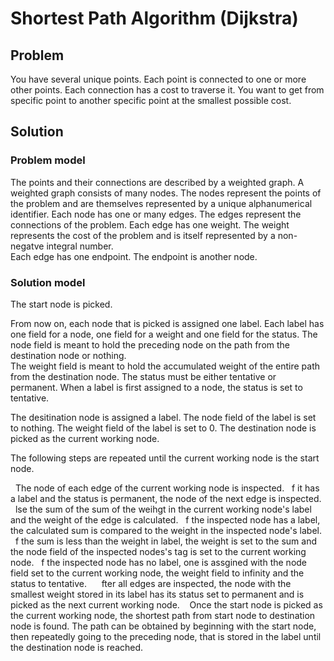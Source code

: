 # Shortest Path Algorithm (Dijkstra)

## Problem
You have several unique points. 
Each point is connected to one or more other points.
Each connection has a cost to traverse it.
You want to get from specific point to another specific point at the smallest possible cost. 

## Solution

### Problem model
The points and their connections are described by a weighted graph.
A weighted graph consists of many nodes. The nodes represent the points of the problem and are themselves represented by a unique alphanumerical identifier. 
Each node has one or many edges. The edges represent the connections of the problem.
Each edge has one weight. The weight represents the cost of the problem and is itself represented by a non-negatve integral number.  
Each edge has one endpoint. The endpoint is another node.

### Solution model
The start node is picked. 

From now on, each node that is picked is assigned one label. 
Each label has one field for a node, one field for a weight and one field for the status.
The node field is meant to hold the preceding node on the path from the destination node or nothing.  
The weight field is meant to hold the accumulated weight of the entire path from the destination node.
The status must be either tentative or permanent. 
When a label is first assigned to a node, the status is set to tentative. 

The desitination node is assigned a label.
The node field of the label is set to nothing. 
The weight field of the label is set to 0.
The destination node is picked as the current working node. 

The following steps are repeated until the current working node is the start node.

&nbsp;&nbsp;The node of each edge of the current working node is inspected.
&nbsp;&nbsp;f it has a label and the status is permanent, the node of the next edge is inspected.
&nbsp;&nbsp;lse the sum of the sum of the weihgt in the current working node's label and the weight of the edge is calculated.
&nbsp;&nbsp;f the inspected node has a label, the calculated sum is compared to the weight in the inspected node's label. 
&nbsp;&nbsp;f the sum is less than the weight in label, the weight is set to the sum and the node field of the inspected nodes's tag is set to the current working node. 
&nbsp;&nbsp;f the inspected node has no label, one is assgined with the node field set to the current working node, the weight field to infinity and the status to tentative.
&nbsp;&nbsp;
&nbsp;&nbsp;fter all edges are inspected, the node with the smallest weight stored in its label has its status set to permanent and is picked as the next current working node.
&nbsp;&nbsp;
Once the start node is picked as the current working node, the shortest path from start node to destination node is found. 
The path can be obtained by beginning with the start node, then repeatedly going to the preceding node, that is stored in the label until the destination node is reached. 


